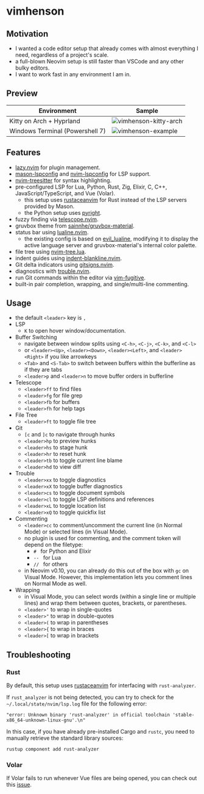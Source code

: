 # vimhenson

## Motivation

* I wanted a code editor setup that already comes with almost everything I need, regardless of a project's scale.
* a full-blown Neovim setup is still faster than VSCode and any other bulky editors.
* I want to work fast in any environment I am in.

## Preview

| Environment | Sample |
| ----------- | ------ |
| Kitty on Arch + Hyprland | ![vimhenson-kitty-arch](https://github.com/user-attachments/assets/b9d46bd9-3d3b-4ebd-84c5-78f9669966e0) |
| Windows Terminal (Powershell 7) | ![vimhenson-example](https://github.com/user-attachments/assets/45aa0f9c-fef2-4dfa-8feb-8ab7b93574a2) |

## Features

* [lazy.nvim](https://github.com/folke/lazy.nvim) for plugin management.
* [mason-lspconfig](https://github.com/williamboman/mason-lspconfig.nvim) and [nvim-lspconfig](https://github.com/neovim/nvim-lspconfig) for LSP support.
* [nvim-treesitter](https://github.com/nvim-treesitter/nvim-treesitter) for syntax highlighting.
* pre-configured LSP for Lua, Python, Rust, Zig, Elixir, C, C++, JavaScript/TypeScript, and Vue (Volar).
    * this setup uses [rustaceanvim](https://github.com/mrcjkb/rustaceanvim) for Rust instead of the LSP servers provided by Mason.
    * the Python setup uses [pyright](https://github.com/neovim/nvim-lspconfig/blob/master/lua/lspconfig/server_configurations/pyright.lua).
* fuzzy finding via [telescope.nvim](https://github.com/nvim-telescope/telescope.nvim).
* gruvbox theme from [sainnhe/gruvbox-material](https://github.com/sainnhe/gruvbox-material).
* status bar using [lualine.nvim](https://github.com/nvim-lualine/lualine.nvim).
    * the existing config is based on [evil_lualine](https://github.com/nvim-lualine/lualine.nvim/blob/master/examples/evil_lualine.lua), modifying it to display the active language server and gruvbox-material's internal color palette.
* file tree using [nvim-tree.lua](https://github.com/nvim-tree/nvim-tree.lua).
* indent guides using [indent-blankline.nvim](https://github.com/lukas-reineke/indent-blankline.nvim).
* Git delta indicators using [gitsigns.nvim](https://github.com/neoclide/coc.nvim).
* diagnostics with [trouble.nvim](https://github.com/folke/trouble.nvim).
* run Git commands within the editor via [vim-fugitive](https://github.com/tpope/vim-fugitive).
* built-in pair completion, wrapping, and single/multi-line commenting.

## Usage

* the default `<leader>` key is `,`
* LSP
    * `K` to open hover window/documentation.
* Buffer Switching
    * navigate between window splits using `<C-h>`, `<C-j>`, `<C-k>`, and `<C-l>`
    * or `<leader><Up>`, `<leader><Down>`, `<leader><Left>`, and `<leader><Right>` if you like arrowkeys
    * `<Tab>` and `<S-Tab>` to switch between buffers within the bufferline as if they are tabs
    * `<leader>p` and `<leader>n` to move buffer orders in bufferline
* Telescope
    * `<leader>ff` to find files
    * `<leader>fg` for file grep
    * `<leader>fb` for buffers
    * `<leader>fh` for help tags
* File Tree
    * `<leader>ft` to toggle file tree
* Git
    * `[c` and `]c` to navigate through hunks
    * `<leader>hp` to preview hunks
    * `<leader>hs` to stage hunk
    * `<leader>hr` to reset hunk
    * `<leader>tb` to toggle current line blame
    * `<leader>hd` to view diff
* Trouble
    * `<leader>xx` to toggle diagnostics
    * `<leader>xX` to toggle buffer diagnostics
    * `<leader>cs` to toggle document symbols
    * `<leader>cl` to toggle LSP definitions and references
    * `<leader>xL` to toggle location list
    * `<leader>xQ` to toggle quickfix list
* Commenting
    * `<leader>cc` to comment/uncomment the current line (in Normal Mode) or selected lines (in Visual Mode).
    * no plugin is used for commenting, and the comment token will depend on the filetype:
        * `# ` for Python and Elixir
        * `-- ` for Lua
        * `// ` for others
    * in Neovim v0.10, you can already do this out of the box with `gc` on Visual Mode. However, this implementation lets you comment lines on Normal Mode as well.
* Wrapping
    * in Visual Mode, you can select words (within a single line or multiple lines) and wrap them between quotes, brackets, or parentheses.
    * `<leader>'` to wrap in single-quotes
    * `<leader>"` to wrap in double-quotes
    * `<leader>(` to wrap in parentheses
    * `<leader>{` to wrap in braces
    * `<leader>[` to wrap in brackets

## Troubleshooting

### Rust

By default, this setup uses [rustaceanvim](https://github.com/mrcjkb/rustaceanvim) for interfacing with `rust-analyzer`.

If `rust_analyzer` is not being detected, you can try to check for the `~/.local/state/nvim/lsp.log` file for the following error:

```
"error: Unknown binary 'rust-analyzer' in official toolchain 'stable-x86_64-unknown-linux-gnu'.\n"
```

In this case, if you have already pre-installed Cargo and `rustc`, you need to manually retrieve the standard library sources:

```sh
rustup component add rust-analyzer
```

### Volar

If Volar fails to run whenever Vue files are being opened, you can check out this [issue](https://github.com/vuejs/language-tools/issues/4706).
